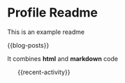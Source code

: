 # Profile Readme

This is an example readme

{{blog-posts}}

It combines **html** and **markdown** code

<ol>
{{recent-activity}}
<ol>
